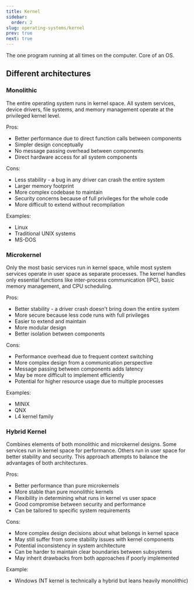 ```yaml
---
title: Kernel
sidebar:
  order: 2
slug: operating-systems/kernel
prev: true
next: true
---
```


The one program running at all times on the computer. Core of an OS.

## Different architectures



### Monolithic

The entire operating system runs in kernel space. All system services, device drivers, file systems, and memory management operate at the privileged kernel level.

Pros:
- Better performance due to direct function calls between components
- Simpler design conceptually
- No message passing overhead between components
- Direct hardware access for all system components

Cons:
- Less stability - a bug in any driver can crash the entire system
- Larger memory footprint
- More complex codebase to maintain
- Security concerns because of full privileges for the whole code
- More difficult to extend without recompilation

Examples:
- Linux
- Traditional UNIX systems
- MS-DOS

### Microkernel

Only the most basic services run in kernel space, while most system services operate in user space as separate processes. The kernel handles only essential functions like inter-process communication (IPC), basic memory management, and CPU scheduling.

Pros:
- Better stability - a driver crash doesn't bring down the entire system
- More secure because less code runs with full privileges
- Easier to extend and maintain
- More modular design
- Better isolation between components

Cons:
- Performance overhead due to frequent context switching
- More complex design from a communication perspective
- Message passing between components adds latency
- May be more difficult to implement efficiently
- Potential for higher resource usage due to multiple processes

Examples:
- MINIX
- QNX
- L4 kernel family

### Hybrid Kernel

Combines elements of both monolithic and microkernel designs. Some services run in kernel space for performance. Others run in user space for better stability and security. This approach attempts to balance the advantages of both architectures.

Pros:
- Better performance than pure microkernels
- More stable than pure monolithic kernels
- Flexibility in determining what runs in kernel vs user space
- Good compromise between security and performance
- Can be tailored to specific system requirements

Cons:
- More complex design decisions about what belongs in kernel space
- May still suffer from some stability issues with kernel components
- Potential inconsistency in system architecture
- Can be harder to maintain clear boundaries between subsystems
- May inherit drawbacks from both approaches if poorly implemented

Example:
- Windows (NT kernel is technically a hybrid but leans heavily monolithic)
